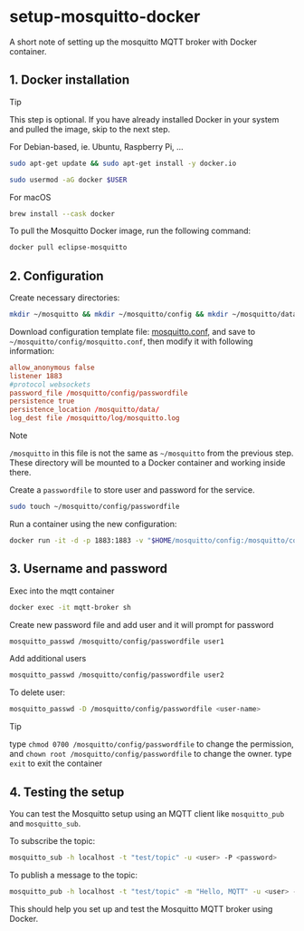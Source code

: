 # setup-mosquitto-docker
A short note of setting up the mosquitto MQTT broker with Docker container.



## 1. Docker installation
> [!TIP]
> This step is optional. If you have already installed Docker in your system and pulled the image, skip to the next step.

For Debian-based, ie. Ubuntu, Raspberry Pi, ...
```bash
sudo apt-get update && sudo apt-get install -y docker.io
```
```bash
sudo usermod -aG docker $USER
```
For macOS
```bash
brew install --cask docker
```

To pull the Mosquitto Docker image, run the following command:

```bash
docker pull eclipse-mosquitto
```


## 2. Configuration
Create necessary directories:
```bash
mkdir ~/mosquitto && mkdir ~/mosquitto/config && mkdir ~/mosquitto/data && mkdir ~/mosquitto/log
```
Download configuration template file: [mosquitto.conf](https://github.com/geeksloth/setup-mosquitto-docker/blob/main/mosquitto.conf), and save to `~/mosquitto/config/mosquitto.conf`, then modify it with following information:
```conf
allow_anonymous false
listener 1883
#protocol websockets
password_file /mosquitto/config/passwordfile
persistence true
persistence_location /mosquitto/data/
log_dest file /mosquitto/log/mosquitto.log
```
> [!NOTE]
> `/mosquitto` in this file is not the same as `~/mosquitto` from the previous step. These directory will be mounted to a Docker container and working inside there.

Create a `passwordfile` to store user and password for the service.
```bash
sudo touch ~/mosquitto/config/passwordfile
```

Run a container using the new configuration:
```bash
docker run -it -d -p 1883:1883 -v "$HOME/mosquitto/config:/mosquitto/config" -v "$HOME/mosquitto/data:/mosquitto/data" -v "$HOME/mosquitto/log:/mosquitto/log" --name mqtt-broker eclipse-mosquitto
```


## 3. Username and password
Exec  into the mqtt container
```bash
docker exec -it mqtt-broker sh
```

Create new password file and add user and it will prompt for password
```bash
mosquitto_passwd /mosquitto/config/passwordfile user1
```

Add additional users
```bash
mosquitto_passwd /mosquitto/config/passwordfile user2
```

To delete user:
```bash
mosquitto_passwd -D /mosquitto/config/passwordfile <user-name>
```

> [!TIP]
> type `chmod 0700 /mosquitto/config/passwordfile` to change the permission, and `chown root /mosquitto/config/passwordfile` to change the owner.
> type `exit` to exit the container



## 4. Testing the setup
You can test the Mosquitto setup using an MQTT client like `mosquitto_pub` and `mosquitto_sub`.

To subscribe the topic:
```bash
mosquitto_sub -h localhost -t "test/topic" -u <user> -P <password>
```

To publish a message to the topic:
```bash
mosquitto_pub -h localhost -t "test/topic" -m "Hello, MQTT" -u <user> -P <password>
```

This should help you set up and test the Mosquitto MQTT broker using Docker.
